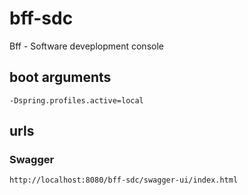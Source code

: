 # bff-sdc

Bff - Software deveplopment console

## boot arguments
```
-Dspring.profiles.active=local
```

## urls

### Swagger
```
http://localhost:8080/bff-sdc/swagger-ui/index.html
```
